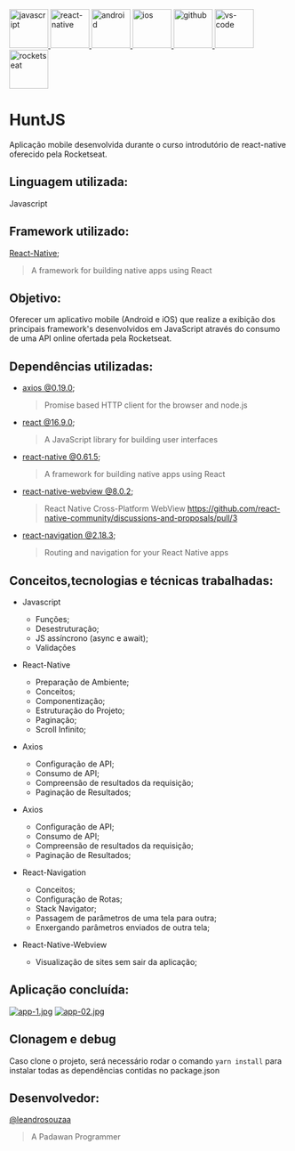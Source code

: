 
<div>
  <a href="#" target="_blank">
    <img src="https://i.postimg.cc/DWHWLtpW/javascript.png" width="70" height="70" alt="javascript"/>
  </a> 
  <a href="https://facebook.github.io/react-native/" target="_blank">
    <img src="https://i.postimg.cc/G8D4Qq6X/react-native.png" width="70" alt="react-native"/>
  </a>
  <a href="https://postimg.cc/vxLcRDY9" target="_blank">
    <img src="https://i.postimg.cc/vxLcRDY9/android.png" width="70" alt="android"/>
  </a> 
  <a href="https://postimg.cc/qz4NscwG" target="_blank">
    <img src="https://i.postimg.cc/qz4NscwG/ios.png" width="70" alt="ios"/>
  </a> 
  <a href="https://postimg.cc/fVbkFw6t" target="_blank">
    <img src="https://i.postimg.cc/fVbkFw6t/github.png" width="70" height="70" alt="github"/>
  </a> 
  <a href="https://postimg.cc/gwXjzgcG" target="_blank">
    <img src="https://i.postimg.cc/gwXjzgcG/vs-code.png" width="70" height="70" alt="vs-code"/>
  </a> 
  <a href="https://postimg.cc/qtPRz2gy" target="_blank">
    <img src="https://i.postimg.cc/qtPRz2gy/rocketseat.png" width="70" height="70" alt="rocketseat"/>
  </a> 
</div>

# HuntJS
Aplicação mobile desenvolvida durante o curso introdutório de react-native oferecido pela Rocketseat.

## Linguagem utilizada: 
   Javascript
   
## Framework utilizado:
  [React-Native](https://facebook.github.io/react-native/);
  >A framework for building native apps using React

## Objetivo:
  Oferecer um aplicativo mobile (Android e iOS) que realize a exibição dos principais framework's desenvolvidos em JavaScript através do consumo de uma API online ofertada pela Rocketseat.
  
## Dependências utilizadas:
  * [axios @0.19.0](https://github.com/axios/axios);
    >Promise based HTTP client for the browser and node.js
  * [react @16.9.0](https://reactjs.org);
    >A JavaScript library for building user interfaces
  * [react-native @0.61.5](https://facebook.github.io/react-native/);
    >A framework for building native apps using React
  * [react-native-webview @8.0.2](https://github.com/react-native-community/react-native-webview);
    >React Native Cross-Platform WebView https://github.com/react-native-community/discussions-and-proposals/pull/3
  * [react-navigation @2.18.3](https://reactnavigation.org);
    >Routing and navigation for your React Native apps
    
## Conceitos,tecnologias e técnicas trabalhadas:
  * Javascript
    - Funções;
    - Desestruturação;
    - JS assíncrono (async e await);
    - Validações
  
  * React-Native
    - Preparação de Ambiente;
    - Conceitos;
    - Componentização;
    - Estruturação do Projeto;
    - Paginação;
    - Scroll Infinito;
    
  * Axios
    - Configuração de API;
    - Consumo de API;
    - Compreensão de resultados da requisição;
    - Paginação de Resultados;
    
  * Axios
    - Configuração de API;
    - Consumo de API;
    - Compreensão de resultados da requisição;
    - Paginação de Resultados;
    
  * React-Navigation
    - Conceitos;
    - Configuração de Rotas;
    - Stack Navigator;
    - Passagem de parâmetros de uma tela para outra;
    - Enxergando parâmetros enviados de outra tela;
    
  * React-Native-Webview
    - Visualização de sites sem sair da aplicação;
    
## Aplicação concluída:

[![app-1.jpg](https://i.postimg.cc/wjz5cZWg/app-1.jpg)](https://postimg.cc/KR9gmqSH) [![app-02.jpg](https://i.postimg.cc/wjWtyGZW/app-02.jpg)](https://postimg.cc/rDry7Q8W)

## Clonagem e debug

Caso clone o projeto, será necessário rodar o comando ```yarn install``` para instalar todas as dependências contidas no package.json

## Desenvolvedor:
  [@leandrosouzaa](https://github.com/leandrosouzaa)
  >A Padawan Programmer
